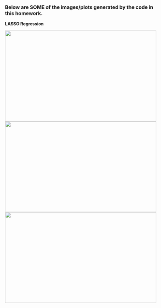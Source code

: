 ### Below are SOME of the images/plots generated by the code in this homework.

**LASSO Regression**

<img src="https://user-images.githubusercontent.com/79668025/153776638-993493dd-e54c-48d5-b17f-de038428a342.png" width="500" height="300">
<img src="https://user-images.githubusercontent.com/79668025/153776641-671d9370-600e-4f5a-bdce-3d3c10616aa3.png" width="500" height="300">
<img src="https://user-images.githubusercontent.com/79668025/153776642-4715c696-352c-47f7-996b-6ea4c51cf41a.png" width="500" height="300">
